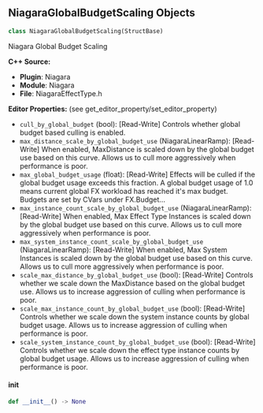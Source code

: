 ## NiagaraGlobalBudgetScaling Objects

```python
class NiagaraGlobalBudgetScaling(StructBase)
```

Niagara Global Budget Scaling

**C++ Source:**

- **Plugin**: Niagara
- **Module**: Niagara
- **File**: NiagaraEffectType.h

**Editor Properties:** (see get_editor_property/set_editor_property)

- ``cull_by_global_budget`` (bool):  [Read-Write] Controls whether global budget based culling is enabled.
- ``max_distance_scale_by_global_budget_use`` (NiagaraLinearRamp):  [Read-Write] When enabled, MaxDistance is scaled down by the global budget use based on this curve. Allows us to cull more aggressively when performance is poor.
- ``max_global_budget_usage`` (float):  [Read-Write] Effects will be culled if the global budget usage exceeds this fraction. A global budget usage of 1.0 means current global FX workload has reached it's max budget. Budgets are set by CVars under FX.Budget...
- ``max_instance_count_scale_by_global_budget_use`` (NiagaraLinearRamp):  [Read-Write] When enabled, Max Effect Type Instances is scaled down by the global budget use based on this curve. Allows us to cull more aggressively when performance is poor.
- ``max_system_instance_count_scale_by_global_budget_use`` (NiagaraLinearRamp):  [Read-Write] When enabled, Max System Instances is scaled down by the global budget use based on this curve. Allows us to cull more aggressively when performance is poor.
- ``scale_max_distance_by_global_budget_use`` (bool):  [Read-Write] Controls whether we scale down the MaxDistance based on the global budget use. Allows us to increase aggression of culling when performance is poor.
- ``scale_max_instance_count_by_global_budget_use`` (bool):  [Read-Write] Controls whether we scale down the system instance counts by global budget usage. Allows us to increase aggression of culling when performance is poor.
- ``scale_system_instance_count_by_global_budget_use`` (bool):  [Read-Write] Controls whether we scale down the effect type instance counts by global budget usage. Allows us to increase aggression of culling when performance is poor.

<a id="unreal.NiagaraGlobalBudgetScaling.__init__"></a>

#### __init__

```python
def __init__() -> None
```

<a id="unreal.MediaIOConnection"></a>